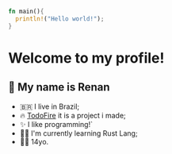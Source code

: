 ```rust
fn main(){
  println!("Hello world!");
}
```
# Welcome to my profile!
## 👋 My name is Renan
- 🇧🇷 I live in Brazil;
- 🔥 [TodoFire](https://todofire.ml) it is a project i made;
- ✨ I like programming!`
- 🧑‍💻 I'm currently learning Rust Lang;
- 👦🏻 14yo.
